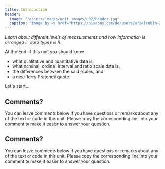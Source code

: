 ```yaml
---
title: Introduction
header:
  image: "/assets/images/unit_images/u02/header.jpg"
  caption: 'image by <a href="https://pixabay.com/de/users/arielrobin-2483349/?utm_source=link-attribution&utm_medium=referral&utm_campaign=image&utm_content=1509707">Ariel</a> on <a href="https://pixabay.com/de//?utm_source=link-attribution&utm_medium=referral&utm_campaign=image&utm_content=1509707">Pixabay</a>'
---
```


*Learn about different levels of measurements and how information is arranged in data types in R.*

<!--more-->


At the End of this unit you should know

* what qualitative and quantitative data is,
* what nominal, ordinal, interval and ratio scale data is,
* the differences between the said scales, and
* a nice Terry Pratchett quote.

Let's start...

## Comments?
You can leave comments below if you have questions or remarks about any of the text or code in this unit.
Please copy the corresponding line into your comment to make it easier to answer your question.


## Comments?
You can leave comments below if you have questions or remarks about any of the text or code in this unit. 
Please copy the corresponding line into your comment to make it easier to answer your question.

<script src="https://utteranc.es/client.js" repo="GeoMOER/moer-bsc-base-r" issue-term="moer-bsc_base_r_unit02" theme="github-light" crossorigin="anonymous" async> </script> 
